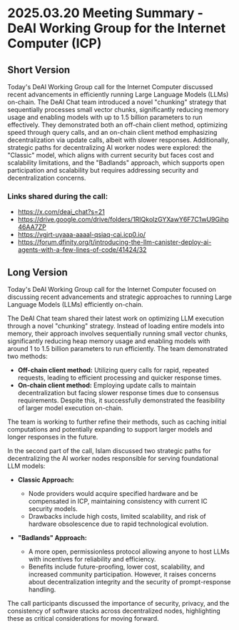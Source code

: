 # 2025.03.20 Meeting Summary - DeAI Working Group for the Internet Computer (ICP)

## Short Version
Today's DeAI Working Group call for the Internet Computer discussed recent advancements in efficiently running Large Language Models (LLMs) on-chain. The DeAI Chat team introduced a novel "chunking" strategy that sequentially processes small vector chunks, significantly reducing memory usage and enabling models with up to 1.5 billion parameters to run effectively. They demonstrated both an off-chain client method, optimizing speed through query calls, and an on-chain client method emphasizing decentralization via update calls, albeit with slower responses. Additionally, strategic paths for decentralizing AI worker nodes were explored: the "Classic" model, which aligns with current security but faces cost and scalability limitations, and the "Badlands" approach, which supports open participation and scalability but requires addressing security and decentralization concerns.

### Links shared during the call:
* https://x.com/deai_chat?s=21 
* https://drive.google.com/drive/folders/1RIQkolzGYXawY6F7C1wU9Gihp46AA7ZP
* https://vgjrt-uyaaa-aaaal-qsiaq-cai.icp0.io/
* https://forum.dfinity.org/t/introducing-the-llm-canister-deploy-ai-agents-with-a-few-lines-of-code/41424/32

## Long Version
Today's DeAI Working Group call for the Internet Computer focused on discussing recent advancements and strategic approaches to running Large Language Models (LLMs) efficiently on-chain.

The DeAI Chat team shared their latest work on optimizing LLM execution through a novel "chunking" strategy. Instead of loading entire models into memory, their approach involves sequentially running small vector chunks, significantly reducing heap memory usage and enabling models with around 1 to 1.5 billion parameters to run efficiently. The team demonstrated two methods:

- **Off-chain client method:** Utilizing query calls for rapid, repeated requests, leading to efficient processing and quicker response times.
- **On-chain client method:** Employing update calls to maintain decentralization but facing slower response times due to consensus requirements. Despite this, it successfully demonstrated the feasibility of larger model execution on-chain.

The team is working to further refine their methods, such as caching initial computations and potentially expanding to support larger models and longer responses in the future.

In the second part of the call, Islam discussed two strategic paths for decentralizing the AI worker nodes responsible for serving foundational LLM models:

- **Classic Approach:**
  - Node providers would acquire specified hardware and be compensated in ICP, maintaining consistency with current IC security models.
  - Drawbacks include high costs, limited scalability, and risk of hardware obsolescence due to rapid technological evolution.

- **"Badlands" Approach:**
  - A more open, permissionless protocol allowing anyone to host LLMs with incentives for reliability and efficiency.
  - Benefits include future-proofing, lower cost, scalability, and increased community participation. However, it raises concerns about decentralization integrity and the security of prompt-response handling.

The call participants discussed the importance of security, privacy, and the consistency of software stacks across decentralized nodes, highlighting these as critical considerations for moving forward.